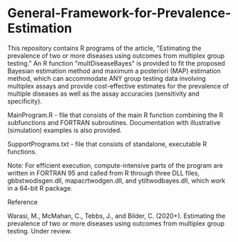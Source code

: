 # General-Framework-for-Prevalence-Estimation

This repository contains R programs of the article, "Estimating the prevalence of two or more diseases using outcomes from multiplex group testing." An R function "multDiseaseBayes" is provided to fit the proposed Bayesian estimation method and maximum a posteriori (MAP) estimation method, which can accommodate ANY group testing data involving multiplex assays and provide cost-effective estimates for the prevalence of multiple diseases as well as the assay accuracies (sensitivity and specificity). 

MainProgram.R - file that consists of the main R function combining the R subfunctions and FORTRAN subroutines. Documentation with illustrative (simulation) examples is also provided. 

SupportPrograms.txt - file that consists of standalone, executable R functions.

Note: For efficient execution, compute-intensive parts of the program are written in FORTRAN 95 and called from R through three DLL files, gbbstwodisgen.dll, mapacrtwodgen.dll, and ytiltwodbayes.dll, which work in a 64-bit R package. 


Reference

Warasi, M., McMahan, C., Tebbs, J., and Bilder, C. (2020+). Estimating the prevalence of two or more diseases using outcomes from multiplex group testing. Under review.
